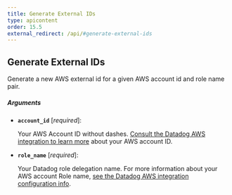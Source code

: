 ```yaml
---
title: Generate External IDs
type: apicontent
order: 15.5
external_redirect: /api/#generate-external-ids
---
```


## Generate External IDs

Generate a new AWS external id for a given AWS account id and role name pair.

##### Arguments


* **`account_id`** [*required*]:

    Your AWS Account ID without dashes.
    [Consult the Datadog AWS integration to learn more][1] about your AWS account ID.

* **`role_name`** [*required*]:

    Your Datadog role delegation name.
    For more information about your AWS account Role name, [see the Datadog AWS integration configuration info][2].

[1]: /integrations/amazon_web_services/#configuration
[2]: /integrations/amazon_web_services/#installation
